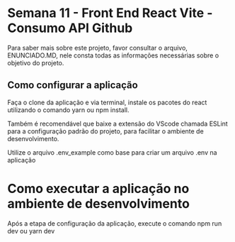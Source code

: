 # Semana 11 - Front End React Vite - Consumo API Github

Para saber mais sobre este projeto, favor consultar o arquivo, ENUNCIADO.MD, nele
consta todas as informações necessárias sobre o objetivo do projeto.

## Como configurar a aplicação

Faça o clone da aplicação e via terminal, instale os pacotes do react utilizando
o comando yarn ou npm install.

Também é recomendável que baixe a extensão do VScode chamada ESLint para a
configuração padrão do projeto, para facilitar o ambiente de desenvolvimento.

Utilize o arquivo .env_example como base para criar um arquivo .env na aplicação

# Como executar a aplicação no ambiente de desenvolvimento

Após a etapa de configuração da aplicação, execute o comando npm run dev ou yarn dev
